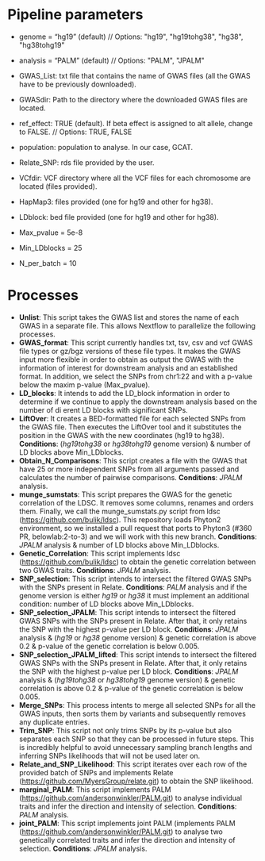 # Pipeline parameters 
  
  - genome = “hg19” (default) // Options: "hg19", "hg19tohg38", "hg38", "hg38tohg19" 
  - analysis = “PALM” (default) // Options: "PALM", "JPALM" 
  - GWAS\_List: txt file that contains the name of GWAS files (all the GWAS have to be previously downloaded).  
  - GWASdir: Path to the directory where the downloaded GWAS files are located. 
  - ref_effect: TRUE (default). If beta effect is assigned to alt allele, change to FALSE. // Options: TRUE, FALSE
  - population: population to analyse. In our case, GCAT.
  - Relate\_SNP: rds file provided by the user.
  
  - VCfdir: VCF directory where all the VCF files for each chromosome are located (files provided).
  - HapMap3: files provided (one for hg19 and other for hg38).
  - LDblock: bed file provided (one for hg19 and other for hg38).
    
  - Max\_pvalue = 5e-8 
  - Min\_LDblocks = 25 
  - N\_per\_batch = 10 

# Processes 

- **Unlist**: This script takes the GWAS list and stores the name of each GWAS in a separate file. This allows Nextflow to parallelize the following processes. 
- **GWAS\_format**: This script currently handles txt, tsv, csv and vcf GWAS file types or gz/bgz versions of these file types. It  makes  the  GWAS  input  more  flexible  in  order  to  obtain  as  output  the  GWAS  with  the information of interest  for downstream analysis  and an established format. In addition, we select the SNPs from chr1:22 and with a p-value below the maxim p-value (Max\_pvalue). 
- **LD\_blocks**: It intends to add the LD\_block information in order to determine  if we continue to apply the downstream analysis based on the number of di erent LD blocks with significant SNPs.
- **LiftOver**: It creates a BED-formatted file for each selected SNPs from the GWAS file. Then executes the LiftOver tool and it substitutes the position in the GWAS with the new coordinates (hg19 to hg38). **Conditions**: (*hg19tohg38* or *hg38tohg19* genome version) & number of LD blocks above Min\_LDblocks.
- **Obtain\_N\_Comparisons**: This script creates a file with the GWAS that have 25 or more independent SNPs from all arguments passed and calculates the number of pairwise comparisons. **Conditions**: *JPALM* analysis.
- **munge\_sumstats**: This script prepares the GWAS for the genetic correlation of the LDSC. It removes some columns, renames and orders them. Finally, we call the munge_sumstats.py script from ldsc (https://github.com/bulik/ldsc). This repository loads Phyton2 environment, so we installed a pull request that ports to Phyton3 (#360 PR, belowlab:2-to-3) and we will work with this new branch. **Conditions**: *JPALM* analysis & number of LD blocks above Min\_LDblocks.
- **Genetic\_Correlation**: This script implements ldsc (https://github.com/bulik/ldsc) to obtain the genetic correlation between two GWAS traits. **Conditions**: *JPALM* analysis. 
- **SNP\_selection**: This script  intends to intersect the filtered GWAS SNPs with the SNPs present in Relate. **Conditions**: *PALM* analysis and if the genome version is either *hg19* or *hg38* it must implement an additional condition: number of LD blocks above Min\_LDblocks.
- **SNP\_selection\_JPALM**: This script intends to intersect the filtered GWAS SNPs with the SNPs present in Relate. After that, it only retains the SNP with the highest p-value per LD block. **Conditions**: *JPALM* analysis & (*hg19* or *hg38* genome version) & genetic correlation is above 0.2 & p-value of the genetic correlation is below 0.005.
- **SNP\_selection\_JPALM\_lifted**: This script intends to intersect the filtered GWAS SNPs with the SNPs present in Relate. After that, it only retains the SNP with the highest p-value per LD block. **Conditions**: *JPALM* analysis & (*hg19tohg38* or *hg38tohg19* genome version) & genetic correlation is above 0.2 & p-value of the genetic correlation is below 0.005.
- **Merge\_SNPs**: This process intents to merge all selected SNPs for all the GWAS inputs, then sorts them by variants and subsequently removes any duplicate entries.
- **Trim\_SNP**: This script not only trims SNPs by its p-value but  also separates each SNP so that they can be processed in future steps. This is incredibly helpful to avoid unnecessary sampling branch lengths and inferring SNPs likelihoods that will not be used later on.
- **Relate\_and\_SNP\_Likelihood**: This script iterates over each row of the provided batch of SNPs and implements Relate (https://github.com/MyersGroup/relate.git) to obtain the SNP likelihood.
- **marginal\_PALM**: This script implements PALM (https://github.com/andersonwinkler/PALM.git) to analyse individual traits and infer the direction and intensity of selection. **Conditions**: *PALM* analysis.
- **joint\_PALM**: This script implements joint PALM (implements PALM (https://github.com/andersonwinkler/PALM.git) to analyse two genetically correlated traits and infer the direction and intensity of selection. **Conditions**: *JPALM* analysis.
